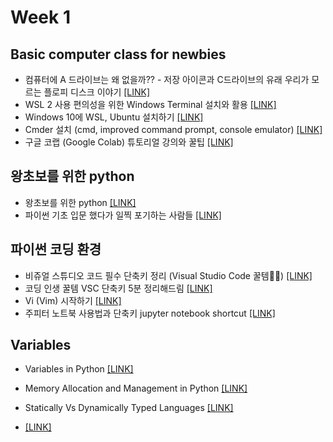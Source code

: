 # Week 1 

## Basic computer class for newbies
- 컴퓨터에 A 드라이브는 왜 없을까?? - 저장 아이콘과 C드라이브의 유래 우리가 모르는 플로피 디스크 이야기 [[LINK]]()
- WSL 2 사용 편의성을 위한 Windows Terminal 설치와 활용 [[LINK]]()
- Windows 10에 WSL, Ubuntu 설치하기 [[LINK]]()
- Cmder 설치 (cmd, improved command prompt, console emulator) [[LINK]]()
- 구글 코랩 (Google Colab) 튜토리얼 강의와 꿀팁 [[LINK]]()

## 왕초보를 위한 python
- 왕초보를 위한 python [[LINK]]()
- 파이썬 기초 입문 했다가 일찍 포기하는 사람들 [[LINK]]()

## 파이썬 코딩 환경
- 비쥬얼 스튜디오 코드 필수 단축키 정리 (Visual Studio Code 꿀템🍯🐝) [[LINK]]()
- 코딩 인생 꿀템 VSC 단축키 5분 정리해드림 [[LINK]]()
- Vi (Vim) 시작하기 [[LINK]]()
- 주피터 노트북 사용법과 단축키 jupyter notebook shortcut [[LINK]]()

## Variables
- Variables in Python [[LINK]]()
- Memory Allocation and Management in Python [[LINK]]()
- Statically Vs Dynamically Typed Languages [[LINK]]()


- [[LINK]]()